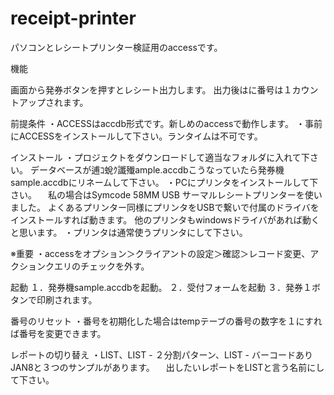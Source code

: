 # receipt-printer

パソコンとレシートプリンター検証用のaccessです。

機能

画面から発券ボタンを押すとレシート出力します。
出力後はに番号は１カウントアップされます。


前提条件
・ACCESSはaccdb形式です。新しめのaccessで動作します。
・事前にACCESSをインストールして下さい。ランタイムは不可です。


インストール
・プロジェクトをダウンロードして適当なフォルダに入れて下さい。
  データベースが逋ｺ蛻ｸ讖殱ample.accdbこうなっていたら発券機sample.accdbにリネームして下さい。
・PCにプリンタをインストールして下さい。
　私の場合はSymcode 58MM USB サーマルレシートプリンターを使いました。
  よくあるプリンター同様にプリンタをUSBで繋いで付属のドライバをインストールすれば動きます。
  他のプリンタもwindowsドライバがあれば動くと思います。
・プリンタは通常使うプリンタにして下さい。


※重要
・accessをオプション＞クライアントの設定＞確認＞レコード変更、アクションクエリのチェックを外す。


起動
１．発券機sample.accdbを起動。
２．受付フォームを起動
３．発券１ボタンで印刷されます。


番号のリセット
・番号を初期化した場合はtempテーブの番号の数字を１にすれば番号を変更できます。

レポートの切り替え
・LIST、LIST - ２分割パターン、LIST - バーコードありJAN8と３つのサンプルがあります。
　出したいレポートをLISTと言う名前にして下さい。
 
 
 

